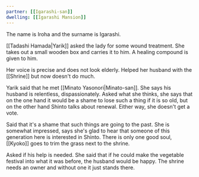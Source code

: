 ```yaml
---
partner: [[Igarashi-san]]
dwelling: [[Igarashi Mansion]]
---
```

The name is Iroha and the surname is Igarashi.

[[Tadashi Hamada|Yarik]] asked the lady for some wound treatment.
She takes out a small wooden box and carries it to him.
A healing compound is given to him.

Her voice is precise and does not look elderly.
Helped her husband with the [[Shrine]] but now doesn't do much.

Yarik said that he met [[Minato Yasonori|Minato-san]]. She says his husband is relentless, dispassionately.
Asked what she thinks, she says that on the one hand it would be a shame to lose such a thing if it is so old, but on the other hand Shinto talks about renewal. Either way, she doesn't get a vote.

Said that it's a shame that such things are going to the past. She is somewhat impressed, says she's glad to hear that someone of this generation here is interested in Shinto. There is only one good soul, [[Kyoko]] goes to trim the grass next to the shrine.

Asked if his help is needed. She said that if he could make the vegetable festival into what it was before, the husband would be happy.
The shrine needs an owner and without one it just stands there.